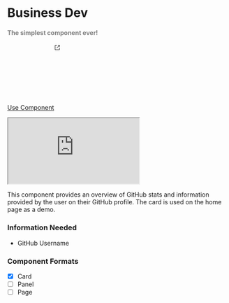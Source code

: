 <h1 id="businessdev">Business Dev</h1>

<h4 style="color: gray;">The simplest component ever!</h4>

<a class="button" href="https://mathpow.github.io/DevEngageAnalytics/playground?card=businessdev">Use Component<svg class="icon"><path d="M3 2C2.44772 2 2 2.44772 2 3V12C2 12.5523 2.44772 13 3 13H12C12.5523 13 13 12.5523 13 12V8.5C13 8.22386 12.7761 8 12.5 8C12.2239 8 12 8.22386 12 8.5V12H3V3L6.5 3C6.77614 3 7 2.77614 7 2.5C7 2.22386 6.77614 2 6.5 2H3ZM12.8536 2.14645C12.9015 2.19439 12.9377 2.24964 12.9621 2.30861C12.9861 2.36669 12.9996 2.4303 13 2.497L13 2.5V2.50049V5.5C13 5.77614 12.7761 6 12.5 6C12.2239 6 12 5.77614 12 5.5V3.70711L6.85355 8.85355C6.65829 9.04882 6.34171 9.04882 6.14645 8.85355C5.95118 8.65829 5.95118 8.34171 6.14645 8.14645L11.2929 3H9.5C9.22386 3 9 2.77614 9 2.5C9 2.22386 9.22386 2 9.5 2H12.4999H12.5C12.5678 2 12.6324 2.01349 12.6914 2.03794C12.7504 2.06234 12.8056 2.09851 12.8536 2.14645Z" fill="currentColor" fill-rule="evenodd" clip-rule="evenodd"></path></svg></a>

<iframe src="https://www.figma.com/embed?embed_host=share&url=https%3A%2F%2Fwww.figma.com%2Fdesign%2F2VrK9qzBpIUjeDmHHkKkor%2FDevEngageAnalytics%3Fnode-id%3D277-4%26t%3DZPDOacjqJPXsxWnN-1" allowfullscreen></iframe>

This component provides an overview of GitHub stats and information provided by the user on their GitHub profile. The card is used on the home page as a demo.

<h3 id="informationneeded">Information Needed</h3>

- GitHub Username

<h3 id="componentformat">Component Formats</h3>

- [x] Card
- [ ] Panel
- [ ] Page
